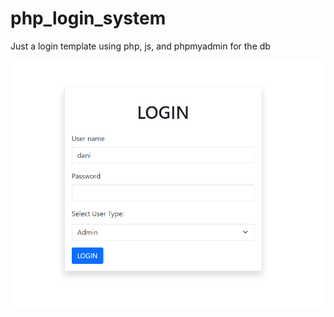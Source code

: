 # php_login_system
Just a login template using php, js, and phpmyadmin for the db

<img src= "php_login_system/img/img/2023-02-10 00_20_50-multi-user role-based-login-system.png">
